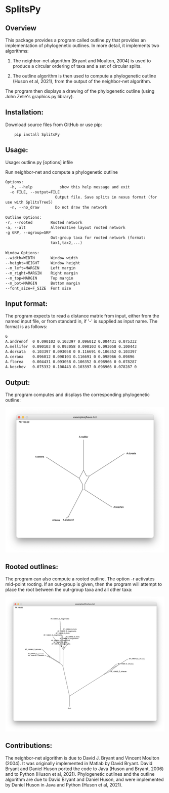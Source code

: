 # SplitsPy

## Overview

This package provides a program called outline.py that provides an implementation of phylogenetic outlines. In more detail, it implements two algorithms:

1) The neighbor-net algorithm (Bryant and Moulton, 2004) is used to produce a circular ordering of taxa and a set of circular splits.

2) The outline algorithm is then used to compute a phylogenetic outline (Huson et al, 2021), from the output of the neighbor-net algorithm.

The program then displays a drawing of the phylogenetic outline (using John Zelle's graphics.py library).

## Installation:

Download source files from GitHub or use pip:

        pip install SplitsPy

## Usage:

Usage: outline.py [options] infile

Run neighbor-net and compute a phylogenetic outline

    Options:
      -h, --help            show this help message and exit
      -o FILE, --output=FILE
                          Output file. Save splits in nexus format (for use with SplitsTree5)
      -n, --no_draw       Do not draw the network

    Outline Options:
    -r, --rooted        Rooted network
    -a, --alt           Alternative layout rooted network
    -g GRP, --ogroup=GRP
                        Out-group taxa for rooted network (format:
                        tax1,tax2,...)

    Window Options:
    --width=WIDTH       Window width
    --height=HEIGHT     Window height
    --m_left=MARGIN     Left margin
    --m_right=MARGIN    Right margin
    --m_top=MARGIN      Top margin
    --m_bot=MARGIN      Bottom margin
    --font_size=F_SIZE  Font size
    
## Input format:

The program expects to read a distance matrix from input, either from the named input file, or from  standard in, if '-' is supplied as input name.
The format is as follows:

    6
    A.andrenof  0 0.090103 0.103397 0.096012 0.004431 0.075332
    A.mellifer  0.090103 0 0.093058 0.090103 0.093058 0.100443
    A.dorsata   0.103397 0.093058 0 0.116691 0.106352 0.103397
    A.cerana    0.096012 0.090103 0.116691 0 0.098966 0.09896
    A.florea    0.004431 0.093058 0.106352 0.098966 0 0.078287
    A.koschev   0.075332 0.100443 0.103397 0.098966 0.078287 0


## Output:

The program computes and displays the corresponding phylogenetic outline:

![Outline](./bees.png)

## Rooted outlines:

The program can also compute a rooted outline. The option -r activates mid-point rooting. If an out-group is given, then the program will attempt to place the root between the out-group taxa and all other taxa:

![Rooted outline](./finches.png)

## Contributions:

The neighbor-net algorithm is due to David J. Bryant and Vincent Moulton (2004). It was originally implemented in Matlab by David Bryant. David Bryant and Daniel Huson ported the code to Java (Huson and Bryant, 2006) and to Python (Huson et al, 2021). Phylogenetic outlines and the outline algorithm are due to David Bryant and Daniel Huson, and were implemented by Daniel Huson in Java and Python (Huson et al, 2021).

